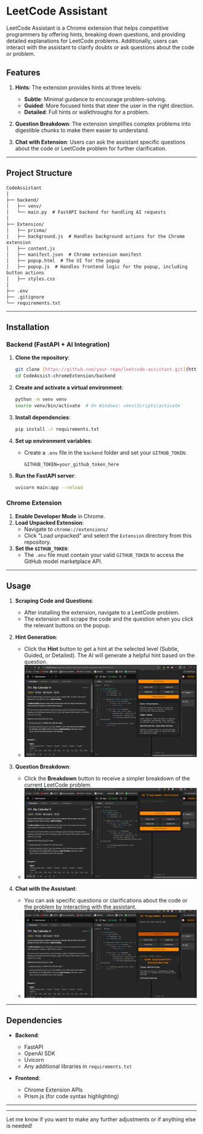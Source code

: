 # LeetCode Assistant

LeetCode Assistant is a Chrome extension that helps competitive programmers by offering hints, breaking down questions, and providing detailed explanations for LeetCode problems. Additionally, users can interact with the assistant to clarify doubts or ask questions about the code or problem.

## Features

1. **Hints**: The extension provides hints at three levels:
   - **Subtle**: Minimal guidance to encourage problem-solving.
   - **Guided**: More focused hints that steer the user in the right direction.
   - **Detailed**: Full hints or walkthroughs for a problem.
   
2. **Question Breakdown**: The extension simplifies complex problems into digestible chunks to make them easier to understand.

3. **Chat with Extension**: Users can ask the assistant specific questions about the code or LeetCode problem for further clarification.

---

## Project Structure

```
CodeAssistant
│
├── backend/
│   ├── venv/
│   └── main.py  # FastAPI backend for handling AI requests
│
├── Extension/
│   ├── prisma/
│   ├── background.js  # Handles background actions for the Chrome extension
│   ├── content.js
│   ├── manifest.json  # Chrome extension manifest
│   ├── popup.html  # The UI for the popup
│   ├── popup.js  # Handles frontend logic for the popup, including button actions
│   ├── styles.css 
│
├── .env
├── .gitignore
└── requirements.txt
```

---

## Installation

### Backend (FastAPI + AI Integration)
1. **Clone the repository**:
   ```bash
   git clone [https://github.com/your-repo/leetcode-assistant.git](https://github.com/TNAHOM/CodeAssist-chromeExtension.git)
   cd CodeAssist-chromeExtension/backend
   ```

2. **Create and activate a virtual environment**:
   ```bash
   python -m venv venv
   source venv/bin/activate  # On Windows: venv\Scripts\activate
   ```

3. **Install dependencies**:
   ```bash
   pip install -r requirements.txt
   ```

4. **Set up environment variables**:
   - Create a `.env` file in the `backend` folder and set your `GITHUB_TOKEN`:
     ```
     GITHUB_TOKEN=your_github_token_here
     ```

5. **Run the FastAPI server**:
   ```bash
   uvicorn main:app --reload
   ```

### Chrome Extension
1. **Enable Developer Mode** in Chrome.
2. **Load Unpacked Extension**: 
   - Navigate to `chrome://extensions/`
   - Click "Load unpacked" and select the `Extension` directory from this repository.
3. **Set the `GITHUB_TOKEN`**: 
   - The `.env` file must contain your valid `GITHUB_TOKEN` to access the GitHub model marketplace API.

---

## Usage

1. **Scraping Code and Questions**:
   - After installing the extension, navigate to a LeetCode problem.
   - The extension will scrape the code and the question when you click the relevant buttons on the popup.

2. **Hint Generation**:
   - Click the **Hint** button to get a hint at the selected level (Subtle, Guided, or Detailed). The AI will generate a helpful hint based on the question.
   -  ![hint](./image/hint.png)


3. **Question Breakdown**:
   - Click the **Breakdown** button to receive a simpler breakdown of the current LeetCode problem.
   -  ![breakdown](./image/home.png)

4. **Chat with the Assistant**:
   - You can ask specific questions or clarifications about the code or the problem by interacting with the assistant.
   -  ![chatWithAssistant](./image/explain.png) 

---

## Dependencies

- **Backend**:
  - FastAPI
  - OpenAI SDK
  - Uvicorn
  - Any additional libraries in `requirements.txt`

- **Frontend**:
  - Chrome Extension APIs
  - Prism.js (for code syntax highlighting)
  
---

---

Let me know if you want to make any further adjustments or if anything else is needed!
